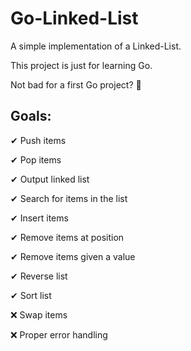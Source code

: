 # Go-Linked-List
A simple implementation of a Linked-List.

This project is just for learning Go.

Not bad for a first Go project? 🤞


## Goals:
 ✔ Push items
 
 ✔ Pop items
 
 ✔ Output linked list
 
 ✔ Search for items in the list
 
 ✔ Insert items
 
 ✔ Remove items at position

 ✔ Remove items given a value

 ✔ Reverse list

 ✔ Sort list

 ❌ Swap items
 
 ❌ Proper error handling
